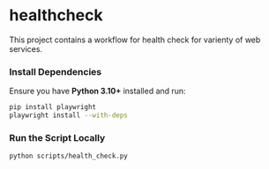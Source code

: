 # healthcheck

This project contains a workflow for health check for varienty of web services.

### Install Dependencies
Ensure you have **Python 3.10+** installed and run:

```sh
pip install playwright
playwright install --with-deps
```
### Run the Script Locally
```sh
python scripts/health_check.py
```